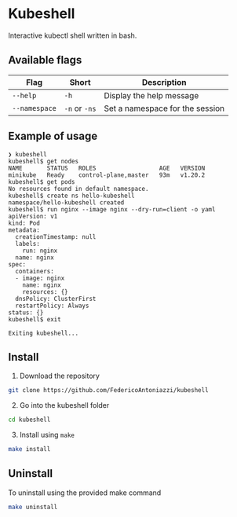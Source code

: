 # Kubeshell

Interactive kubectl shell written in bash.

## Available flags
| Flag | Short | Description |
| ---- | ----- | ----------- |
| `--help` | `-h` | Display the help message |
| `--namespace` | `-n` or `-ns` | Set a namespace for the session |

## Example of usage

```
❯ kubeshell
kubeshell$ get nodes
NAME       STATUS   ROLES                  AGE   VERSION
minikube   Ready    control-plane,master   93m   v1.20.2
kubeshell$ get pods
No resources found in default namespace.
kubeshell$ create ns hello-kubeshell
namespace/hello-kubeshell created
kubeshell$ run nginx --image nginx --dry-run=client -o yaml
apiVersion: v1
kind: Pod
metadata:
  creationTimestamp: null
  labels:
    run: nginx
  name: nginx
spec:
  containers:
  - image: nginx
    name: nginx
    resources: {}
  dnsPolicy: ClusterFirst
  restartPolicy: Always
status: {}
kubeshell$ exit

Exiting kubeshell...
```
## Install
1. Download the repository
```bash
git clone https://github.com/FedericoAntoniazzi/kubeshell
```
2. Go into the kubeshell folder
```bash
cd kubeshell
```
3. Install using `make`
```bash
make install
```

## Uninstall
To uninstall using the provided make command
```bash
make uninstall
```
